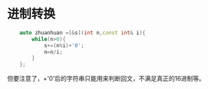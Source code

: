 # 进制转换
```cpp  
    auto zhuanhuan =[&s](int n,const int& i){
        while(n>0){
            s+=(n%i)+'0';
            n=n/i;
        }
    };
```  
但要注意了，+'0'后的字符串只能用来判断回文，不满足真正的16进制等。